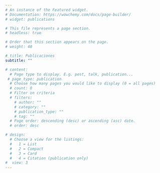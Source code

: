 ```yaml
---
# An instance of the Featured widget.
# Documentation: https://wowchemy.com/docs/page-builder/
# widget: publications

# This file represents a page section.
# headless: true

# Order that this section appears on the page.
# weight: 40

# title: Publicaciones
subtitle: ""

# content:
  # Page type to display. E.g. post, talk, publication...
 # page_type: publication
  # Choose how many pages you would like to display (0 = all pages)
  # count: 0
  # Filter on criteria
  # filters:
    # author: ""
    # category: ""
    # publication_type: ""
    # tag: ""
  # Page order: descending (desc) or ascending (asc) date.
  # order: desc

# design:
  # Choose a view for the listings:
  #   1 = List
  #   2 = Compact
  #   3 = Card
  #   4 = Citation (publication only)
#  view: 3
---
```

